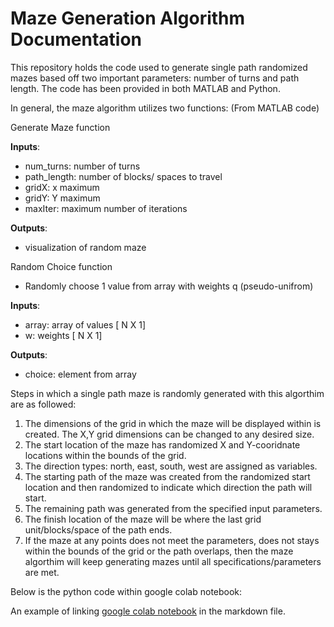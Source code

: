 # Maze Generation Algorithm Documentation 

This repository holds the code used to generate single path randomized mazes based off two important parameters: number of turns and path length. The code has been provided in both MATLAB and Python. 

In general, the maze algorithm utilizes two functions: (From MATLAB code)

Generate Maze function 

__Inputs__: 
- num_turns: number of turns
- path_length: number of blocks/ spaces to travel
- gridX: x maximum 
- gridY: Y maximum
- maxIter: maximum number of iterations

__Outputs__: 
- visualization of random maze

Random Choice function
- Randomly choose 1 value from array with weights q (pseudo-unifrom)

__Inputs__: 
- array: array of values [ N X 1]
- w: weights [ N X 1]

__Outputs__: 
- choice: element from array

Steps in which a single path maze is randomly generated with this algorthim are as followed:

1. The dimensions of the grid in which the maze will be displayed within is created. The X,Y grid dimensions can be changed to any desired size.
2. The start location of the maze has randomized X and Y-cooridnate locations within the bounds of the grid.
3. The direction types: north, east, south, west are assigned as variables.
4. The starting path of the maze was created from the randomized start location and then randomized to indicate which direction the path will start.
5. The remaining path was generated from the specified input parameters.
6. The finish location of the maze will be where the last grid unit/blocks/space of the path ends.
7. If the maze at any points does not meet the parameters, does not stays within the bounds of the grid or the path overlaps, then the maze algorthim will keep generating mazes until all specifications/parameters are met.

Below is the python code within google colab notebook:

An example of linking [google colab notebook](https://colab.research.google.com/drive/1hKHnlq2hOVKw1-x4CG4hURgCfPhSdJ1N?usp=sharing) in the markdown file. 
